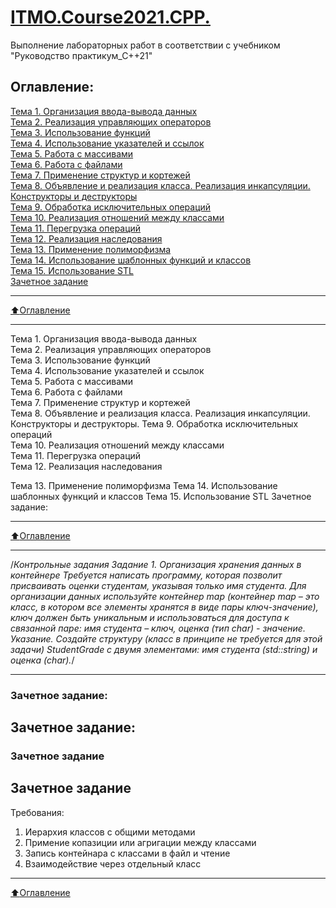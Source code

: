   # [ITMO.Course2021.CPP.](https://github.com/GeorgiyIsaev/ITMO.Course2021.CPP)
 Выполнение лабораторных работ в соответствии с учебником "Руководство практикум_С++21"

## Оглавление:

[Тема 1. Организация ввода-вывода данных](#Разделительная-черта)  
[Тема 2. Реализация управляющих операторов ](#Разделительная-черта)  
[Тема 3. Использование функций](#Разделительная-черта)  
[Тема 4. Использование указателей и ссылок ](#Разделительная-черта)  
[Тема 5. Работа с массивами](#Разделительная-черта)  
[Тема 6. Работа с файлами](#Разделительная-черта)  
[Тема 7. Применение структур и кортежей](#Разделительная-черта)  
[Тема 8. Объявление и реализация класса. Реализация инкапсуляции. Конструкторы и деструкторы](#Разделительная-черта)  
[Тема 9. Обработка исключительных операций](#Разделительная-черта)  
[Тема 10. Реализация отношений между классами ](#Разделительная-черта)  
[Тема 11. Перегрузка операций ](#Разделительная-черта)  
[Тема 12. Реализация наследования](#Разделительная-черта)  
[Тема 13. Применение полиморфизма ](#Разделительная-черта)  
[Тема 14. Использование шаблонных функций и классов ](#Разделительная-черта)  
[Тема 15. Использование STL](#Разделительная-черта)  
[Зачетное задание](#Зачетное-задание)  

____
[:arrow_up:Оглавление](#Оглавление)
____

Тема 1. Организация ввода-вывода данных  
Тема 2. Реализация управляющих операторов  
Тема 3. Использование функций  
Тема 4. Использование указателей и ссылок  
Тема 5. Работа с массивами   
Тема 6. Работа с файлами   
Тема 7. Применение структур и кортежей  
Тема 8. Объявление и реализация класса. Реализация инкапсуляции. Конструкторы и деструкторы. 
Тема 9. Обработка исключительных операций  
Тема 10. Реализация отношений между классами  
Тема 11. Перегрузка операций  
Тема 12. Реализация наследования

Тема 13. Применение полиморфизма 
Тема 14. Использование шаблонных функций и классов 
Тема 15. Использование STL
Зачетное задание:  


____ 

[:arrow_up:Оглавление](#Оглавление)










____

/*Контрольные задания
Задание 1. Организация хранения данных в контейнере
Требуется написать программу, которая позволит присваивать
оценки студентам, указывая только имя студента.
Для организации данных используйте контейнер map 
(контейнер map – это класс, в котором все элементы хранятся
в виде пары ключ-значение), ключ должен быть уникальным 
и использоваться для доступа к связанной паре: 
имя студента – ключ, оценка (тип char) - значение.
Указание. Создайте структуру (класс в принципе
не требуется для этой задачи) StudentGrade 
с двумя элементами: имя студента (std::string) 
и оценка (char).*/

____
### Зачетное задание: 
## Зачетное задание: 
### Зачетное задание
## Зачетное задание
Требования:

1. Иерархия классов с общими методами  
2. Примение копазиции или агригации между классами  
3. Запись контейнара с классами в файл и чтение  
4. Взаимодействие через отдельный класс  
____
[:arrow_up:Оглавление](#Оглавление)
